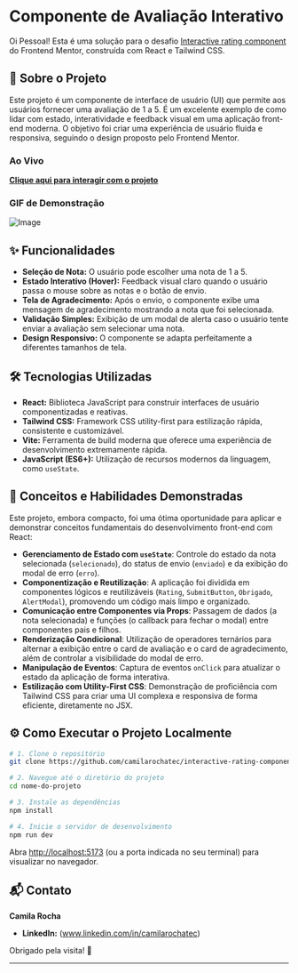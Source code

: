 # Componente de Avaliação Interativo
Oi Pessoal! 
Esta é uma solução para o desafio [Interactive rating component](https://www.frontendmentor.io/challenges/interactive-rating-component-koxpeBUmI) do Frontend Mentor, construída com React e Tailwind CSS.

## 🎯 Sobre o Projeto

Este projeto é um componente de interface de usuário (UI) que permite aos usuários fornecer uma avaliação de 1 a 5. É um excelente exemplo de como lidar com estado, interatividade e feedback visual em uma aplicação front-end moderna. O objetivo foi criar uma experiência de usuário fluida e responsiva, seguindo o design proposto pelo Frontend Mentor.


### Ao Vivo

**[Clique aqui para interagir com o projeto](https://interactive-rating-component-two-tau.vercel.app/)**


### GIF de Demonstração

![Image](https://github.com/user-attachments/assets/6b870576-56a7-4284-a66e-f4565ef0685b)


## ✨ Funcionalidades

  - **Seleção de Nota:** O usuário pode escolher uma nota de 1 a 5.
  - **Estado Interativo (Hover):** Feedback visual claro quando o usuário passa o mouse sobre as notas e o botão de envio.
  - **Tela de Agradecimento:** Após o envio, o componente exibe uma mensagem de agradecimento mostrando a nota que foi selecionada.
  - **Validação Simples:** Exibição de um modal de alerta caso o usuário tente enviar a avaliação sem selecionar uma nota.
  - **Design Responsivo:** O componente se adapta perfeitamente a diferentes tamanhos de tela.

## 🛠️ Tecnologias Utilizadas

  - **React:** Biblioteca JavaScript para construir interfaces de usuário componentizadas e reativas.
  - **Tailwind CSS:** Framework CSS utility-first para estilização rápida, consistente e customizável.
  - **Vite:** Ferramenta de build moderna que oferece uma experiência de desenvolvimento extremamente rápida.
  - **JavaScript (ES6+):** Utilização de recursos modernos da linguagem, como `useState`.

## 🚀 Conceitos e Habilidades Demonstradas

Este projeto, embora compacto, foi uma ótima oportunidade para aplicar e demonstrar conceitos fundamentais do desenvolvimento front-end com React:

  - **Gerenciamento de Estado com `useState`**: Controle do estado da nota selecionada (`selecionado`), do status de envio (`enviado`) e da exibição do modal de erro (`erro`).
  - **Componentização e Reutilização**: A aplicação foi dividida em componentes lógicos e reutilizáveis (`Rating`, `SubmitButton`, `Obrigado`, `AlertModal`), promovendo um código mais limpo e organizado.
  - **Comunicação entre Componentes via Props**: Passagem de dados (a nota selecionada) e funções (o callback para fechar o modal) entre componentes pais e filhos.
  - **Renderização Condicional**: Utilização de operadores ternários para alternar a exibição entre o card de avaliação e o card de agradecimento, além de controlar a visibilidade do modal de erro.
  - **Manipulação de Eventos**: Captura de eventos `onClick` para atualizar o estado da aplicação de forma interativa.
  - **Estilização com Utility-First CSS**: Demonstração de proficiência com Tailwind CSS para criar uma UI complexa e responsiva de forma eficiente, diretamente no JSX.

## ⚙️ Como Executar o Projeto Localmente

```bash
# 1. Clone o repositório
git clone https://github.com/camilarochatec/interactive-rating-component.git

# 2. Navegue até o diretório do projeto
cd nome-do-projeto

# 3. Instale as dependências
npm install

# 4. Inicie o servidor de desenvolvimento
npm run dev
```

Abra [http://localhost:5173](https://www.google.com/search?q=http://localhost:5173) (ou a porta indicada no seu terminal) para visualizar no navegador.

## 📬 Contato

**Camila Rocha**
  - **LinkedIn:** (www.linkedin.com/in/camilarochatec)
  
  Obrigado pela visita! 👋

-----
